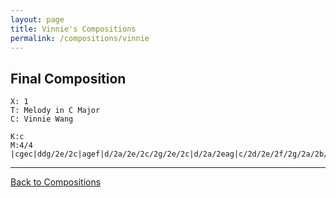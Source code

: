 ```yaml
---
layout: page
title: Vinnie's Compositions
permalink: /compositions/vinnie
---
```

## Final Composition
```
X: 1
T: Melody in C Major
C: Vinnie Wang

K:c
M:4/4
|cgec|ddg/2e/2c|agef|d/2a/2e/2c/2g/2e/2c|d/2a/2eag|c/2d/2e/2f/2g/2a/2b/2c'/2|c/2e/2g/2e/2e/2g/2f/2e/2|c1/4e1/4g1/4c'1/4b/4g1/4e/4f/4d/4e/4d/4c/4g/2e/2|gfdc|edcg|agfd|g/2f/2dcc|.d.e.g.c||
```

---
[Back to Compositions](/sc-workshop/compositions/)
